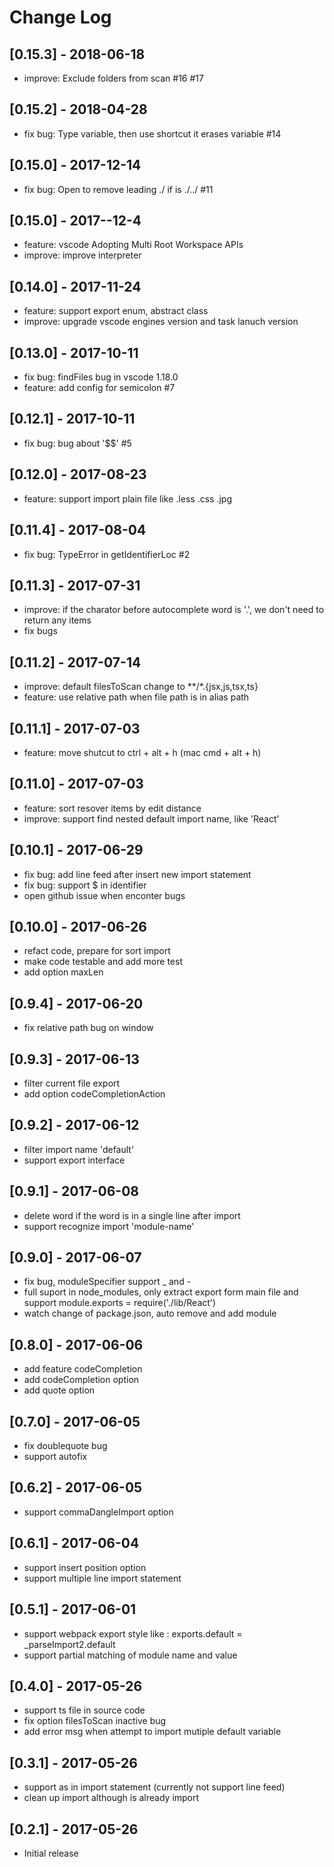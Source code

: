 # Change Log

## [0.15.3] - 2018-06-18
- improve: Exclude folders from scan #16 #17

## [0.15.2] - 2018-04-28
- fix bug: Type variable, then use shortcut it erases variable #14

## [0.15.0] - 2017-12-14
- fix bug: Open to remove leading ./ if is ./../ #11

## [0.15.0] - 2017--12-4
- feature: vscode Adopting Multi Root Workspace APIs
- improve: improve interpreter

## [0.14.0] - 2017-11-24
- feature: support export enum, abstract class
- improve: upgrade vscode engines version and task lanuch version

## [0.13.0] - 2017-10-11
- fix bug: findFiles bug in vscode 1.18.0
- feature: add config for semicolon #7

## [0.12.1] - 2017-10-11
- fix bug: bug about '$$' #5

## [0.12.0] - 2017-08-23
- feature: support import plain file like .less .css .jpg

## [0.11.4] - 2017-08-04
- fix bug: TypeError in getIdentifierLoc #2

## [0.11.3] - 2017-07-31
- improve: if the charator before autocomplete word is '.', we don't need to return any items
- fix bugs

## [0.11.2] - 2017-07-14
- improve: default filesToScan change to **/*.{jsx,js,tsx,ts}
- feature: use relative path when file path is in alias path

## [0.11.1] - 2017-07-03
- feature: move shutcut to ctrl + alt + h  (mac cmd + alt + h)

## [0.11.0] - 2017-07-03
- feature: sort resover items by edit distance
- improve: support find nested default import name, like 'React'

## [0.10.1] - 2017-06-29
- fix bug: add line feed after insert new import statement
- fix bug: support $ in identifier
- open github issue when enconter bugs

## [0.10.0] - 2017-06-26
- refact code, prepare for sort import
- make code testable and add more test
- add option maxLen

## [0.9.4] - 2017-06-20
- fix relative path bug on window

## [0.9.3] - 2017-06-13
- filter current file export
- add option codeCompletionAction

## [0.9.2] - 2017-06-12
- filter import name 'default'
- support export interface

## [0.9.1] - 2017-06-08
- delete word if the word is in a single line after import
- support recognize import 'module-name'

## [0.9.0] - 2017-06-07
- fix bug, moduleSpecifier support _ and -
- full suport in node_modules, only extract export form main file and support module.exports = require('./lib/React')
- watch change of package.json, auto remove and add module

## [0.8.0] - 2017-06-06
- add feature codeCompletion
- add codeCompletion option
- add quote option

## [0.7.0] - 2017-06-05
- fix doublequote bug
- support autofix

## [0.6.2] - 2017-06-05
- support commaDangleImport option

## [0.6.1] - 2017-06-04
- support insert position option
- support multiple line import statement

## [0.5.1] - 2017-06-01
- support webpack export style like : exports.default = _parseImport2.default
- support partial matching of module name and value

## [0.4.0] - 2017-05-26
- support ts file in source code
- fix option filesToScan inactive bug
- add error msg when attempt to import mutiple default variable

## [0.3.1] - 2017-05-26
- support as in import statement (currently not support line feed)
- clean up import although is already import

## [0.2.1] - 2017-05-26
- Initial release
